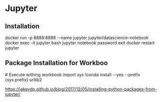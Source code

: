 # Jupyter

## Installation

  docker run -p 8888:8888 --name jupyter jupyter/datascience-notebook
  docker exec -it jupyter bash
  jupyter notebook password
  exit
  docker restart jupyter


## Package Installation for Workboo
  
  # Execute withing workbook
  import sys
  !conda install --yes --prefix {sys.prefix} urllib2

https://jakevdp.github.io/blog/2017/12/05/installing-python-packages-from-jupyter/
